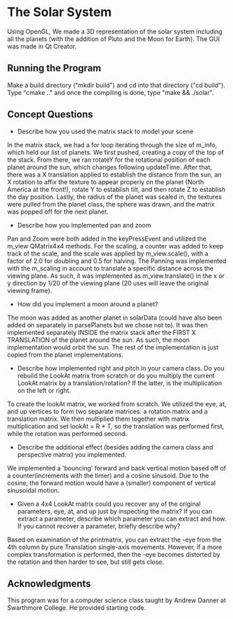 # The Solar System
Using OpenGL, We made a 3D representation of the solar system including all the planets (with the addition of Pluto and the Moon for Earth). The GUI was made in Qt Creator.

## Running the Program
Make a build directory ("mkdir build") and cd into that directory ("cd build"). Type "cmake .." and once the compiling is done, type "make && ./solar".

## Concept Questions

* Describe how you used the matrix stack to model your scene

In the matrix stack, we had a for loop iterating through the size of m_info, which held our list of planets.  We first pushed, creating a copy of the top of the stack. From there, we ran rotateY for the rotational position of each planet around the sun, which changes following updateTime.  After that, there was a X translation applied to establish the distance from the sun, an X rotation to affix the texture to appear properly on the planet (North America at the front!), rotate Y to establish tilt, and then rotate Z to establish the day position.  Lastly, the radius of the planet was scaled in, the textures were pulled from the planet class, the sphere was drawn, and the matrix was popped off for the next planet.  

* Describe how you implemented pan and zoom

Pan and Zoom were both added in the keyPressEvent and utilized the m_view QMatrix4x4 methods.  For the scaling, a counter was added to keep track of the scale, and the scale was applied by m_view.scale(), with a factor of 2.0 for doubling and 0.5 for halving.  The Panning was implemented with the m_scaling in account to translate a specific distance across the viewing plane.  As such, it was implemented as m_view.translate() in the x or y direction by 1/20 of the viewing plane (20 uses will leave the original viewing frame).  

* How did you implement a moon around a planet?
    
The moon was added as another planet in solarData (could have also been added on separately in parsePlanets but we chose not to).  It was then implemented separately INSIDE the matrix stack after the FIRST X TRANSLATION of the planet around the sun.  As such, the moon implementation would orbit the sun.  The rest of the implementation is just copied from the planet implementations.  

* Describe how implemented right and pitch in your camera class. Do you rebuild the LookAt matrix from scratch or do you multiply the current LookAt matrix by a translation/rotation? If the latter, is the multiplication on the left or right.

To create the lookAt matrix, we worked from scratch.  We utilized the eye, at, and up vertices to form two separate matrices: a rotation matrix and a translation matrix.  We then multiplied them together with matrix multiplication and set lookAt = R * T, so the translation was performed first, while the rotation was performed second.  

* Describe the additional effect (besides adding the camera class and perspective matrix) you implemented.

We implemented a 'bouncing' forward and back vertical motion based off of a counter(increments with the timer) and a cosine sinusoid.  Due to the cosine, the forward motion would have a (smaller) component of vertical sinusoidal motion.  

* Given a 4x4 LookAt matrix could you recover any of the original parameters, eye, at, and up just by inspecting the matrix? If you can extract a parameter, describe which parameter you can extract and how. If you cannot recover a parameter, briefly describe why?  

Based on examination of the printmatrix, you can extract the -eye from the 4th column by pure Translation single-axis movements.  However, if a more complex transformation is performed, then the -eye becomes distorted by the rotation and then harder to see, but still gets close.  

## Acknowledgments
This program was for a computer science class taught by Andrew Danner at Swarthmore College. He provided starting code.
